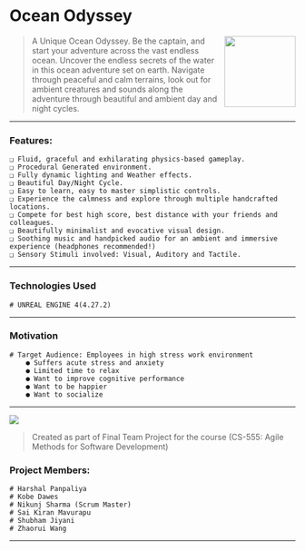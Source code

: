 # Ocean Odyssey
<img src="https://user-images.githubusercontent.com/51209322/211167247-828ffeb5-cab0-4c0d-8c81-19a003aa58b8.png" align="right" height=125/>

> A Unique Ocean Odyssey. 
> Be the captain, and start your adventure across the vast endless ocean. 
> Uncover the endless secrets of the water in this ocean adventure set on earth. 
> Navigate through peaceful and calm terrains, look out for ambient creatures and sounds along the adventure through beautiful and ambient day and night cycles.
----
### Features:
    ❑ Fluid, graceful and exhilarating physics-based gameplay.
    ❑ Procedural Generated environment.
    ❑ Fully dynamic lighting and Weather effects.
    ❑ Beautiful Day/Night Cycle.
    ❑ Easy to learn, easy to master simplistic controls.
    ❑ Experience the calmness and explore through multiple handcrafted locations.
    ❑ Compete for best high score, best distance with your friends and colleagues.
    ❑ Beautifully minimalist and evocative visual design.
    ❑ Soothing music and handpicked audio for an ambient and immersive experience (headphones recommended!)
    ❑ Sensory Stimuli involved: Visual, Auditory and Tactile.
----
### Technologies Used
    # UNREAL ENGINE 4(4.27.2)
----
### Motivation
    # Target Audience: Employees in high stress work environment
        ● Suffers acute stress and anxiety
        ● Limited time to relax
        ● Want to improve cognitive performance
        ● Want to be happier
        ● Want to socialize
----
![](assets/team_logo_small.png)
> Created as part of Final Team Project for the course (CS-555: Agile Methods for Software Development)

### Project Members:
    # Harshal Panpaliya
    # Kobe Dawes
    # Nikunj Sharma (Scrum Master)
    # Sai Kiran Mavurapu
    # Shubham Jiyani
    # Zhaorui Wang
----
